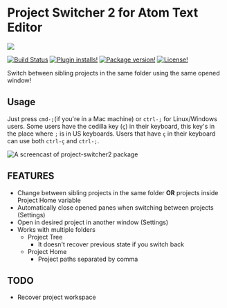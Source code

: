 # Project Switcher 2 for Atom Text Editor

<a href="https://zenhub.io"><img src="https://raw.githubusercontent.com/ZenHubIO/support/master/zenhub-badge.png"></a>

[![Build Status](https://travis-ci.org/chocoelho/project-switcher2.svg?branch=master)](https://travis-ci.org/chocoelho/project-switcher2)
[![Plugin installs!](https://img.shields.io/apm/dm/project-switcher2.svg)](https://atom.io/packages/project-switcher2)
[![Package version!](https://img.shields.io/apm/v/project-switcher2.svg?style=flat)](https://atom.io/packages/project-switcher2)
[![License!](https://img.shields.io/apm/l/project-switcher2.svg?style=flat)](https://atom.io/packages/project-switcher2)


Switch between sibling projects in the same folder using the same opened window!

## Usage

Just press `cmd-;`(if you're in a Mac machine) or `ctrl-;` for Linux/Windows users.
Some users have the cedilla key (`ç`) in their keyboard, this key's in the place where
`;` is in US keyboards. Users that have `ç` in their keyboard can use both
`ctrl-ç` and `ctrl-;`.

![A screencast of project-switcher2 package](https://github.com/chocoelho/project-switcher2/raw/master/project-switcher2.gif)

## FEATURES

* Change between sibling projects in the same folder **OR** projects inside Project Home variable
* Automatically close opened panes when switching between projects (Settings)
* Open in desired project in another window (Settings)
* Works with multiple folders
  * Project Tree
    * It doesn't recover previous state if you switch back
  * Project Home
    * Project paths separated by comma

## TODO

* Recover project workspace
